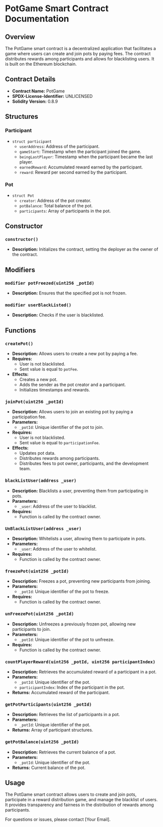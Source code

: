 # PotGame Smart Contract Documentation

## Overview

The PotGame smart contract is a decentralized application that facilitates a game where users can create and join pots by paying fees. The contract distributes rewards among participants and allows for blacklisting users. It is built on the Ethereum blockchain.

## Contract Details

- **Contract Name:** PotGame
- **SPDX-License-Identifier:** UNLICENSED
- **Solidity Version:** 0.8.9

## Structures

### Participant

- `struct participant`
  - `userAddress`: Address of the participant.
  - `gameStart`: Timestamp when the participant joined the game.
  - `beingLastPlayer`: Timestamp when the participant became the last player.
  - `earnedReward`: Accumulated reward earned by the participant.
  - `reward`: Reward per second earned by the participant.

### Pot

- `struct Pot`
  - `creator`: Address of the pot creator.
  - `potBalance`: Total balance of the pot.
  - `participants`: Array of participants in the pot.

## Constructor

### `constructor()`

- **Description:** Initializes the contract, setting the deployer as the owner of the contract.

## Modifiers

### `modifier potFreezed(uint256 _potId)`

- **Description:** Ensures that the specified pot is not frozen.

### `modifier userBlackListed()`

- **Description:** Checks if the user is blacklisted.

## Functions

### `createPot()`

- **Description:** Allows users to create a new pot by paying a fee.
- **Requires:**
  - User is not blacklisted.
  - Sent value is equal to `potFee`.
- **Effects:**
  - Creates a new pot.
  - Adds the sender as the pot creator and a participant.
  - Initializes timestamps and rewards.

### `joinPot(uint256 _potId)`

- **Description:** Allows users to join an existing pot by paying a participation fee.
- **Parameters:**
  - `_potId`: Unique identifier of the pot to join.
- **Requires:**
  - User is not blacklisted.
  - Sent value is equal to `participationFee`.
- **Effects:**
  - Updates pot data.
  - Distributes rewards among participants.
  - Distributes fees to pot owner, participants, and the development team.

### `blackListUser(address _user)`

- **Description:** Blacklists a user, preventing them from participating in pots.
- **Parameters:**
  - `_user`: Address of the user to blacklist.
- **Requires:**
  - Function is called by the contract owner.

### `UnBlackListUser(address _user)`

- **Description:** Whitelists a user, allowing them to participate in pots.
- **Parameters:**
  - `_user`: Address of the user to whitelist.
- **Requires:**
  - Function is called by the contract owner.

### `freezePot(uint256 _potId)`

- **Description:** Freezes a pot, preventing new participants from joining.
- **Parameters:**
  - `_potId`: Unique identifier of the pot to freeze.
- **Requires:**
  - Function is called by the contract owner.

### `unFreezePot(uint256 _potId)`

- **Description:** Unfreezes a previously frozen pot, allowing new participants to join.
- **Parameters:**
  - `_potId`: Unique identifier of the pot to unfreeze.
- **Requires:**
  - Function is called by the contract owner.

### `countPlayerReward(uint256 _potId, uint256 participantIndex)`

- **Description:** Retrieves the accumulated reward of a participant in a pot.
- **Parameters:**
  - `_potId`: Unique identifier of the pot.
  - `participantIndex`: Index of the participant in the pot.
- **Returns:** Accumulated reward of the participant.

### `getPotParticipants(uint256 _potId)`

- **Description:** Retrieves the list of participants in a pot.
- **Parameters:**
  - `_potId`: Unique identifier of the pot.
- **Returns:** Array of participant structures.

### `getPotBalance(uint256 _potId)`

- **Description:** Retrieves the current balance of a pot.
- **Parameters:**
  - `_potId`: Unique identifier of the pot.
- **Returns:** Current balance of the pot.

## Usage

The PotGame smart contract allows users to create and join pots, participate in a reward distribution game, and manage the blacklist of users. It provides transparency and fairness in the distribution of rewards among participants.



For questions or issues, please contact [Your Email].

